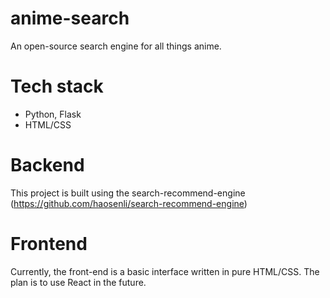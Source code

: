 # anime-search
An open-source search engine for all things anime.

# Tech stack
- Python, Flask
- HTML/CSS

# Backend
This project is built using the search-recommend-engine (https://github.com/haosenli/search-recommend-engine)

# Frontend
Currently, the front-end is a basic interface written in pure HTML/CSS. The plan is to use React in the future.
